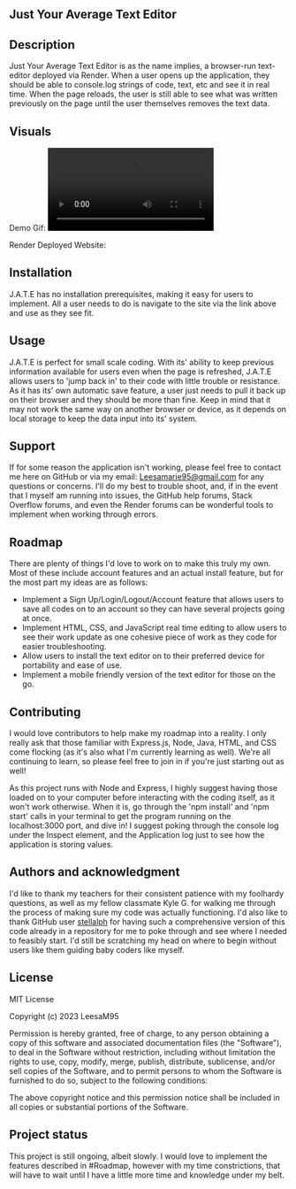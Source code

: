 ## Just Your Average Text Editor

## Description
Just Your Average Text Editor is as the name implies, a browser-run text-editor deployed via Render. When a user opens up the application, they should be able to console.log strings of code, text, etc and see it in real time. When the page reloads, the user is still able to see what was written previously on the page until the user themselves removes the text data. 


## Visuals
Demo Gif:
<video controls src="Assets/text-editor-demo.mp4" title="Title"></video>

Render Deployed Website:
<a href="https://pwa-text-editor-1-bwor.onrender.com/" title="J.A.T.E"></a>

## Installation
J.A.T.E has no installation prerequisites, making it easy for users to implement. All a user needs to do is navigate to the site via the link above and use as they see fit. 

## Usage
J.A.T.E is perfect for small scale coding. With its' ability to keep previous information available for users even when the page is refreshed, J.A.T.E allows users to 'jump back in' to their code with little trouble or resistance. As it has its' own automatic save feature, a user just needs to pull it back up on their browser and they should be more than fine. Keep in mind that it may not work the same way on another browser or device, as it depends on local storage to keep the data input into its' system.

## Support
If for some reason the application isn't working, please feel free to contact me here on GitHub or via my email: Leesamarie95@gmail.com for any questions or concerns. I'll do my best to trouble shoot, and, if in the event that I myself am running into issues, the GitHub help forums, Stack Overflow forums, and even the Render forums can be wonderful tools to implement when working through errors. 

## Roadmap
There are plenty of things I'd love to work on to make this truly my own. Most of these include account features and an actual install feature, but for the most part my ideas are as follows:

- Implement a Sign Up/Login/Logout/Account feature that allows users to save all codes on to an account so they can have several projects going at once. 
- Implement HTML, CSS, and JavaScript real time editing to allow users to see their work update as one cohesive piece of work as they code for easier troubleshooting.
- Allow users to install the text editor on to their preferred device for portability and ease of use. 
- Implement a mobile friendly version of the text editor for those on the go.

## Contributing
I would love contributors to help make my roadmap into a reality. I only really ask that those familiar with Express.js, Node, Java, HTML, and CSS come flocking (as it's also what I'm currently learning as well). We're all continuing to learn, so please feel free to join in if you're just starting out as well!

As this project runs with Node and Express, I highly suggest having those loaded on to your computer before interacting with the coding itself, as it won't work otherwise. When it is, go through the 'npm install' and 'npm start' calls in your terminal to get the program running on the localhost:3000 port, and dive in! I suggest poking through the console log under the Inspect element, and the Application log just to see how the application is storing values.

## Authors and acknowledgment
I'd like to thank my teachers for their consistent patience with my foolhardy questions, as well as my fellow classmate Kyle G. for walking me through the process of making sure my code was actually functioning. I'd also like to thank GitHub user <a href="https://github.com/stellalph">stellalph</a> for having such a comprehensive version of this code already in a repository for me to poke through and see where I needed to feasibly start. I'd still be scratching my head on where to begin without users like them guiding baby coders like myself. 

## License
MIT License

Copyright (c) 2023 LeesaM95

Permission is hereby granted, free of charge, to any person obtaining a copy of this software and associated documentation files (the "Software"), to deal in the Software without restriction, including without limitation the rights to use, copy, modify, merge, publish, distribute, sublicense, and/or sell copies of the Software, and to permit persons to whom the Software is furnished to do so, subject to the following conditions:

The above copyright notice and this permission notice shall be included in all copies or substantial portions of the Software.

## Project status
This project is still ongoing, albeit slowly. I would love to implement the features described in #Roadmap, however with my time constrictions, that will have to wait until I have a little more time and knowledge under my belt.